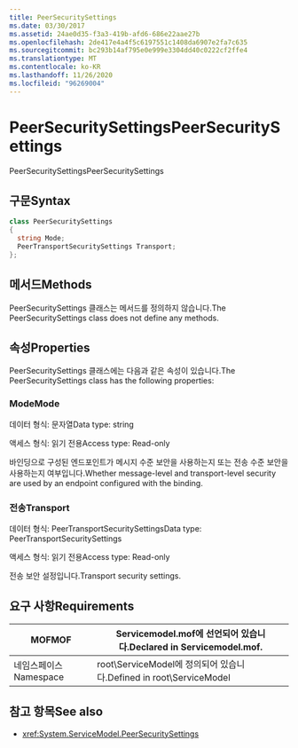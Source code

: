```yaml
---
title: PeerSecuritySettings
ms.date: 03/30/2017
ms.assetid: 24ae0d35-f3a3-419b-afd6-686e22aae27b
ms.openlocfilehash: 2de417e4a4f5c6197551c1408da6907e2fa7c635
ms.sourcegitcommit: bc293b14af795e0e999e3304dd40c0222cf2ffe4
ms.translationtype: MT
ms.contentlocale: ko-KR
ms.lasthandoff: 11/26/2020
ms.locfileid: "96269004"
---
```

# <a name="peersecuritysettings"></a><span data-ttu-id="9989b-102">PeerSecuritySettings</span><span class="sxs-lookup"><span data-stu-id="9989b-102">PeerSecuritySettings</span></span>

<span data-ttu-id="9989b-103">PeerSecuritySettings</span><span class="sxs-lookup"><span data-stu-id="9989b-103">PeerSecuritySettings</span></span>  
  
## <a name="syntax"></a><span data-ttu-id="9989b-104">구문</span><span class="sxs-lookup"><span data-stu-id="9989b-104">Syntax</span></span>  
  
```csharp
class PeerSecuritySettings  
{  
  string Mode;  
  PeerTransportSecuritySettings Transport;  
};  
```  
  
## <a name="methods"></a><span data-ttu-id="9989b-105">메서드</span><span class="sxs-lookup"><span data-stu-id="9989b-105">Methods</span></span>  

 <span data-ttu-id="9989b-106">PeerSecuritySettings 클래스는 메서드를 정의하지 않습니다.</span><span class="sxs-lookup"><span data-stu-id="9989b-106">The PeerSecuritySettings class does not define any methods.</span></span>  
  
## <a name="properties"></a><span data-ttu-id="9989b-107">속성</span><span class="sxs-lookup"><span data-stu-id="9989b-107">Properties</span></span>  

 <span data-ttu-id="9989b-108">PeerSecuritySettings 클래스에는 다음과 같은 속성이 있습니다.</span><span class="sxs-lookup"><span data-stu-id="9989b-108">The PeerSecuritySettings class has the following properties:</span></span>  
  
### <a name="mode"></a><span data-ttu-id="9989b-109">Mode</span><span class="sxs-lookup"><span data-stu-id="9989b-109">Mode</span></span>  

 <span data-ttu-id="9989b-110">데이터 형식: 문자열</span><span class="sxs-lookup"><span data-stu-id="9989b-110">Data type: string</span></span>  
  
 <span data-ttu-id="9989b-111">액세스 형식: 읽기 전용</span><span class="sxs-lookup"><span data-stu-id="9989b-111">Access type: Read-only</span></span>  
  
 <span data-ttu-id="9989b-112">바인딩으로 구성된 엔드포인트가 메시지 수준 보안을 사용하는지 또는 전송 수준 보안을 사용하는지 여부입니다.</span><span class="sxs-lookup"><span data-stu-id="9989b-112">Whether message-level and transport-level security are used by an endpoint configured with the binding.</span></span>  
  
### <a name="transport"></a><span data-ttu-id="9989b-113">전송</span><span class="sxs-lookup"><span data-stu-id="9989b-113">Transport</span></span>  

 <span data-ttu-id="9989b-114">데이터 형식: PeerTransportSecuritySettings</span><span class="sxs-lookup"><span data-stu-id="9989b-114">Data type: PeerTransportSecuritySettings</span></span>  
  
 <span data-ttu-id="9989b-115">액세스 형식: 읽기 전용</span><span class="sxs-lookup"><span data-stu-id="9989b-115">Access type: Read-only</span></span>  
  
 <span data-ttu-id="9989b-116">전송 보안 설정입니다.</span><span class="sxs-lookup"><span data-stu-id="9989b-116">Transport security settings.</span></span>  
  
## <a name="requirements"></a><span data-ttu-id="9989b-117">요구 사항</span><span class="sxs-lookup"><span data-stu-id="9989b-117">Requirements</span></span>  
  
|<span data-ttu-id="9989b-118">MOF</span><span class="sxs-lookup"><span data-stu-id="9989b-118">MOF</span></span>|<span data-ttu-id="9989b-119">Servicemodel.mof에 선언되어 있습니다.</span><span class="sxs-lookup"><span data-stu-id="9989b-119">Declared in Servicemodel.mof.</span></span>|  
|---------|-----------------------------------|  
|<span data-ttu-id="9989b-120">네임스페이스</span><span class="sxs-lookup"><span data-stu-id="9989b-120">Namespace</span></span>|<span data-ttu-id="9989b-121">root\ServiceModel에 정의되어 있습니다.</span><span class="sxs-lookup"><span data-stu-id="9989b-121">Defined in root\ServiceModel</span></span>|  
  
## <a name="see-also"></a><span data-ttu-id="9989b-122">참고 항목</span><span class="sxs-lookup"><span data-stu-id="9989b-122">See also</span></span>

- <xref:System.ServiceModel.PeerSecuritySettings>
